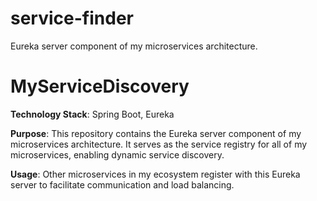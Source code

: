 # service-finder
Eureka server component of my microservices architecture.

# MyServiceDiscovery

**Technology Stack**: Spring Boot, Eureka

**Purpose**: This repository contains the Eureka server component of my microservices architecture. It serves as the service registry for all of my microservices, enabling dynamic service discovery.

**Usage**: Other microservices in my ecosystem register with this Eureka server to facilitate communication and load balancing.


